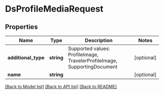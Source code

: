 # DsProfileMediaRequest

## Properties
Name | Type | Description | Notes
------------ | ------------- | ------------- | -------------
**additional_type** | **string** | Supported values: ProfileImage, TravelerProfileImage, SupportingDocument | [optional] 
**name** | **string** |  | [optional] 

[[Back to Model list]](../../README.md#documentation-for-models) [[Back to API list]](../../README.md#documentation-for-api-endpoints) [[Back to README]](../../README.md)

